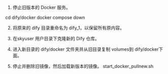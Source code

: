1. 停止旧版本的 Docker 服务。

  cd dify/docker
  docker compose down

2. 将原来的 dify 目录重命名为 dify_1，以保留所有原内容。

3. 在skyuser 用户目录下克隆新的 Dify 仓库。

4. 进入新目录的 dify/docker 文件夹并从旧目录复制 volumes到 dify/docker下面。
     
5. 停止并删除旧镜像，然后加载新版本的镜像。
   start_docker_pullnew.sh
   